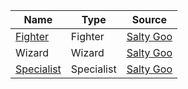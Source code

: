 | Name | Type | Source | 
| --- | --- | --- | 
| [Fighter](./classes/fighter.md) | Fighter | [Salty Goo](https://saltygoo.github.io/class/fighter) |
| Wizard | Wizard | [Salty Goo](https://saltygoo.github.io/class/wizard) |
| [Specialist](./classes/specialist.md) | Specialist | [Salty Goo](https://saltygoo.github.io/class/specialist) |